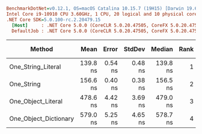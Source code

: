 ``` ini

BenchmarkDotNet=v0.12.1, OS=macOS Catalina 10.15.7 (19H15) [Darwin 19.6.0]
Intel Core i9-10910 CPU 3.60GHz, 1 CPU, 20 logical and 10 physical cores
.NET Core SDK=5.0.100-rc.2.20479.15
  [Host]     : .NET Core 5.0.0 (CoreCLR 5.0.20.47505, CoreFX 5.0.20.47505), X64 RyuJIT
  DefaultJob : .NET Core 5.0.0 (CoreCLR 5.0.20.47505, CoreFX 5.0.20.47505), X64 RyuJIT


```
|                Method |     Mean |   Error |  StdDev |   Median | Rank |  Gen 0 | Gen 1 | Gen 2 | Allocated |
|---------------------- |---------:|--------:|--------:|---------:|-----:|-------:|------:|------:|----------:|
|    One_String_Literal | 139.8 ns | 0.54 ns | 0.48 ns | 139.8 ns |    1 |      - |     - |     - |         - |
|            One_String | 156.6 ns | 0.40 ns | 0.38 ns | 156.5 ns |    2 | 0.0052 |     - |     - |      56 B |
|    One_Object_Literal | 478.6 ns | 4.42 ns | 3.69 ns | 479.0 ns |    3 | 0.0134 |     - |     - |     144 B |
| One_Object_Dictionary | 579.0 ns | 5.25 ns | 4.65 ns | 578.7 ns |    4 | 0.0610 |     - |     - |     640 B |
